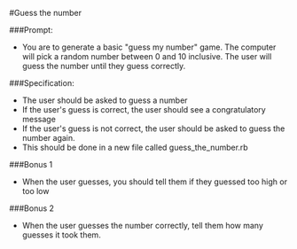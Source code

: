 #Guess the number

###Prompt:
- You are to generate a basic "guess my number" game.  The computer will pick a random number between 0 and 10 inclusive.  The user will guess the number until they guess correctly.

###Specification:
- The user should be asked to guess a number
- If the user's guess is correct, the user should see a congratulatory message
- If the user's guess is not correct, the user should be asked to guess the number again.
- This should be done in a new file called guess_the_number.rb

###Bonus 1
- When the user guesses, you should tell them if they guessed too high or too low

###Bonus 2
- When the user guesses the number correctly, tell them how many guesses it took them.
